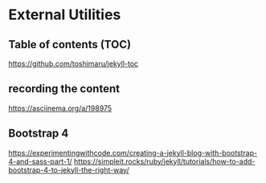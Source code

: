 # External Utilities

## Table of contents (TOC)
https://github.com/toshimaru/jekyll-toc

## recording the content
https://asciinema.org/a/198975

## Bootstrap 4 
https://experimentingwithcode.com/creating-a-jekyll-blog-with-bootstrap-4-and-sass-part-1/
https://simpleit.rocks/ruby/jekyll/tutorials/how-to-add-bootstrap-4-to-jekyll-the-right-way/